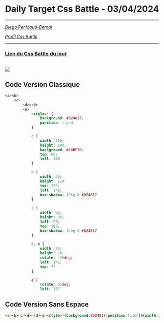 # Daily Target Css Battle - 03/04/2024

<hr>

[<em>Diego Penicaud-Bernal</em>](https://github.com/Diego-PB)

[<em>Profil Css Battle</em>](https://cssbattle.dev/player/diegopb)

<hr>

### [Lien du Css Battle du jour](https://cssbattle.dev/play/bQ6av6lIPOCXnRMHOmvO)

<br>
<img src="https://firebasestorage.googleapis.com/v0/b/cssbattleapp.appspot.com/o/user%2Fummd3POvEDfFyeFvVdOMG3OOrwE2%2Ftargets%2Ftarget_UCHZZjJ.png?alt=media">

## Code Version Classique

```html
<a><b>
    <c>
        <d></d>
        <e>
            <style>* {
                background: #024817;
                position: fixed
            }

            a {
                width: 200;
                height: 180;
                background: #48BF7D;
                top: 60;
                left: 100
            }

            b {
                width: 20;
                height: 120;
                top: 120;
                left: 140;
                box-shadow: 105q 0 #024817
            }

            c {
                width: 62;
                height: 20;
                left: 98;
                top: 100;
                box-shadow: 149q 0 #024817
            }

            d, e {
                width: 70;
                height: 20;
                rotate: -45deg;
                left: 142;
                top: 77
            }

            e {
                rotate: 45deg;
                left: 187
```

## Code Version Sans Espace

```html
<a><b><c><d></d><e><style>*{background:#024817;position:fixed}a{width:200;height:180;background:#48BF7D;top:60;left:100}b{width:20;height:120;top:120;left:140;box-shadow:105q 0#024817}c{width:62;height:20;left:98;top:100;box-shadow:149q 0#024817}d,e{width:70;height:20;rotate:-45deg;left:142;top:77}e{rotate:45deg;left:187
```